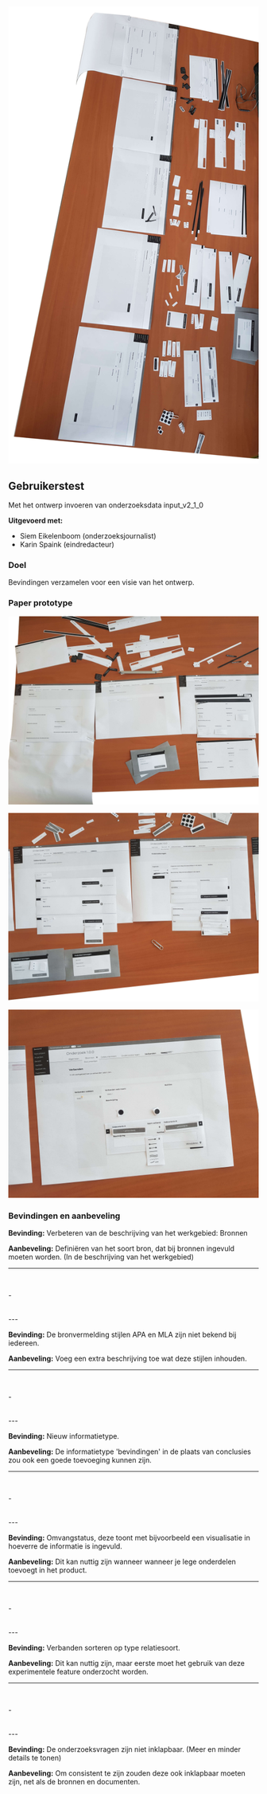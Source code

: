 ![Overzicht](content/overzicht.jpg)


## Gebruikerstest

Met het ontwerp invoeren van onderzoeksdata input_v2_1_0

__Uitgevoerd met:__
* Siem Eikelenboom (onderzoeksjournalist)
* Karin Spaink (eindredacteur)


### Doel
Bevindingen verzamelen voor een visie van het ontwerp.

### Paper prototype

![Algemene informatie, bronnen en documenten](content/20191025_143622.jpg)

![Gebeurtenissen en onderzoeksvragen](content/20191025_143628.jpg)

![Verbanden](content/20191025_143633.jpg)


### Bevindingen en aanbeveling

__Bevinding:__ Verbeteren van de beschrijving van het werkgebied: Bronnen

__Aanbeveling:__ Definiëren van het soort bron, dat bij bronnen ingevuld moeten worden. (In de beschrijving van het werkgebied)



---
<br>
<p>-</p>
<br>
---


__Bevinding:__ De bronvermelding stijlen APA en MLA zijn niet bekend bij iedereen.

__Aanbeveling:__ Voeg een extra beschrijving toe wat deze stijlen inhouden.


---
<br>
<p>-</p>
<br>
---


__Bevinding:__ Nieuw informatietype.

__Aanbeveling:__ De informatietype 'bevindingen' in de plaats van conclusies zou ook een goede toevoeging kunnen zijn.


---
<br>
<p>-</p>
<br>
---

__Bevinding:__ Omvangstatus, deze toont met bijvoorbeeld een visualisatie in hoeverre de informatie is ingevuld.

__Aanbeveling:__ Dit kan nuttig zijn wanneer wanneer je lege onderdelen toevoegt in het product.


---
<br>
<p>-</p>
<br>
---

__Bevinding:__ Verbanden sorteren op type relatiesoort.

__Aanbeveling:__ Dit kan nuttig zijn, maar eerste moet het gebruik van deze experimentele feature onderzocht worden.

---
<br>
<p>-</p>
<br>
---

__Bevinding:__ De onderzoeksvragen zijn niet inklapbaar. (Meer en minder details te tonen)

__Aanbeveling:__ Om consistent te zijn zouden deze ook inklapbaar moeten zijn, net als de bronnen en documenten.

